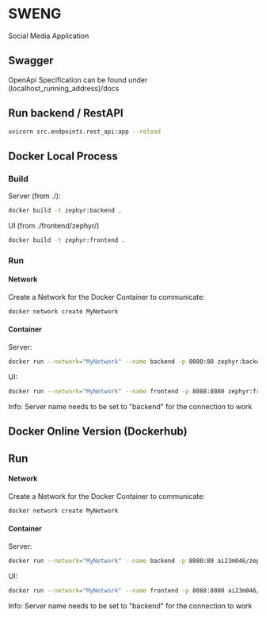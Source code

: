 # SWENG
Social Media Application

## Swagger
OpenApi Specification can be found under (localhost_running_address)/docs

## Run backend / RestAPI
```bash
uvicorn src.endpoints.rest_api:app --reload
```

## Docker Local Process
### Build
Server (from ./):
```bash
docker build -t zephyr:backend .
```
UI (from ./frontend/zephyr/)
```bash
docker build -t zephyr:frontend .
```
### Run
#### Network
Create a Network for the Docker Container to communicate:
```bash
docker network create MyNetwork
```
#### Container
Server:
```bash
docker run --network="MyNetwork" --name backend -p 8080:80 zephyr:backend
```
UI:
```bash
docker run --network="MyNetwork" --name frontend -p 8088:8080 zephyr:frontend
```
Info:
Server name needs to be set to "backend" for the connection to work

## Docker Online Version (Dockerhub)
## Run
#### Network
Create a Network for the Docker Container to communicate:
```bash
docker network create MyNetwork
```
#### Container
Server:
```bash
docker run --network="MyNetwork" --name backend -p 8080:80 ai23m046/zephyr_server:feature-docker
```
UI:
```bash
docker run --network="MyNetwork" --name frontend -p 8088:8080 ai23m046/zephyr_ui:feature-docker
```
Info:
Server name needs to be set to "backend" for the connection to work